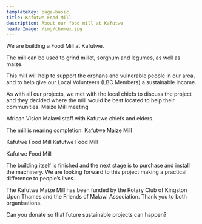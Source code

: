 ```yaml
---
templateKey: page-basic
title: Kafutwe Food Mill
description: About our food mill at Kafutwe
headerImage: /img/chemex.jpg
---
```


We are building a Food Mill at Kafutwe.

The mill can be used to grind millet, sorghum and legumes, as well as maize.

This mill will help to support the orphans and vulnerable people in our area, and to help give our Local Volunteers (LBC Members) a sustainable income.

As with all our projects, we met with the local chiefs to discuss the project and they decided where the mill would be best located to help their communities.
Maize Mill meeting

African Vision Malawi staff with Kafutwe chiefs and elders.

The mill is nearing completion:
Kafutwe Maize Mill

Kafutwe Food Mill
Kafutwe Food Mill

Kafutwe Food Mill

The building itself is finished and the next stage is to purchase and install the machinery. We are looking forward to this project making a practical difference to people’s lives.

The Kafutwe Maize Mill has been funded by the Rotary Club of Kingston Upon Thames and the Friends of Malawi Association. Thank you to both organisations.

Can you donate so that future sustainable projects can happen?

